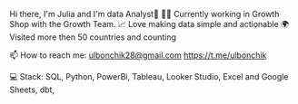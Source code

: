Hi there, I'm Julia and I'm data Analyst👋
👩‍💻 Currently working in Growth Shop with the Growth Team.
📈 Love making data simple and actionable
🌍 Visited more then 50 countries and counting

📫 How to reach me: 
ulbonchik28@gmail.com
https://t.me/ulbonchik

💻 Stack: SQL, Python, PowerBi, Tableau, Looker Studio, Excel and Google Sheets, dbt, 
